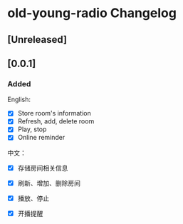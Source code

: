 <!-- Keep a Changelog guide -> https://keepachangelog.com -->

# old-young-radio Changelog

## [Unreleased]

## [0.0.1]
### Added

English:
- [x] Store room's information
- [x] Refresh, add, delete room
- [x] Play, stop
- [x] Online reminder

中文：
- [x] 存储房间相关信息
- [x] 刷新、增加、删除房间
- [x] 播放、停止
- [x] 开播提醒

